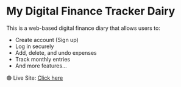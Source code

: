 # My Digital Finance Tracker Dairy

This is a web-based digital finance diary that allows users to:
- Create account (Sign up)
- Log in securely
- Add, delete, and undo expenses
- Track monthly entries
- And more features...

🟢 Live Site: [Click here](https://ogsiddharth.github.io/Digital-dairy-finance-/)
